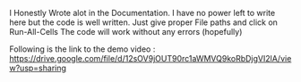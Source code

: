 I Honestly Wrote alot in the Documentation.
I have no power left to write here but the code is well written.
Just give proper File paths and click on Run-All-Cells
The code will work without any errors (hopefully)

Following is the link to the demo video : https://drive.google.com/file/d/12sOV9jOUT90rc1aWMVQ9koRbDjgVI2lA/view?usp=sharing
